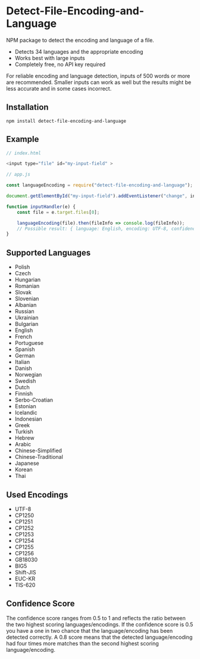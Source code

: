 # Detect-File-Encoding-and-Language
NPM package to detect the encoding and language of a file.

* Detects 34 languages and the appropriate encoding
* Works best with large inputs
* Completely free, no API key required

For reliable encoding and language detection, inputs of 500 words or more are recommended. Smaller inputs can work as well but the results might be less accurate and in some cases incorrect. 

## Installation

```
npm install detect-file-encoding-and-language
```

## Example

```js
// index.html

<input type="file" id="my-input-field" >

```

```js
// app.js

const languageEncoding = require("detect-file-encoding-and-language");

document.getElementById("my-input-field").addEventListener("change", inputHandler);

function inputHandler(e) {
    const file = e.target.files[0];

    languageEncoding(file).then(fileInfo => console.log(fileInfo));
    // Possible result: { language: English, encoding: UTF-8, confidence: 0.99}
}

```

## Supported Languages

* Polish
* Czech
* Hungarian
* Romanian
* Slovak
* Slovenian
* Albanian
* Russian
* Ukrainian
* Bulgarian
* English
* French
* Portuguese
* Spanish
* German
* Italian
* Danish
* Norwegian
* Swedish
* Dutch
* Finnish
* Serbo-Croatian
* Estonian
* Icelandic
* Indonesian
* Greek
* Turkish
* Hebrew
* Arabic
* Chinese-Simplified
* Chinese-Traditional
* Japanese
* Korean
* Thai


## Used Encodings

* UTF-8
* CP1250
* CP1251
* CP1252
* CP1253
* CP1254
* CP1255
* CP1256
* GB18030
* BIG5
* Shift-JIS
* EUC-KR
* TIS-620


## Confidence Score

The confidence score ranges from 0.5 to 1 and reflects the ratio between the two highest scoring languages/encodings. 
If the confidence score is 0.5 you have a one in two chance that the language/encoding has been detected correctly. 
A 0.8 score means that the detected language/encoding had four times more matches than the second highest scoring language/encoding.